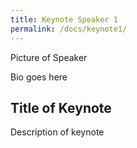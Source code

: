 ```yaml
---
title: Keynote Speaker 1
permalink: /docs/keynote1/
---
```


Picture of Speaker

Bio goes here

## Title of Keynote
Description of keynote
